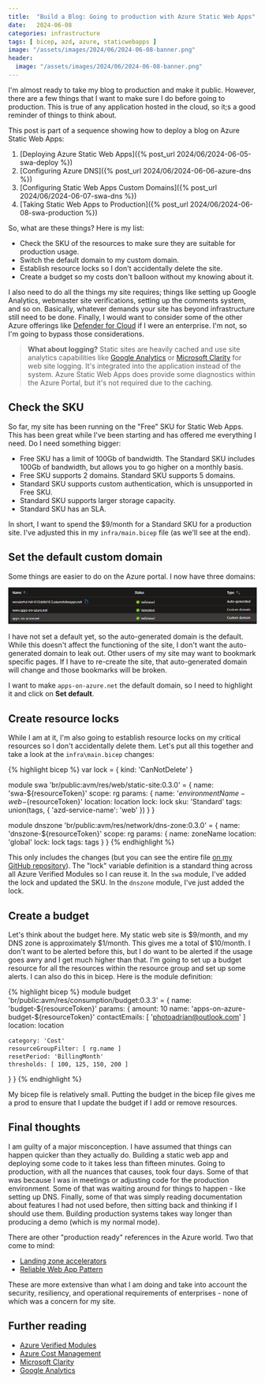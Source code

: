 ```yaml
---
title:  "Build a Blog: Going to production with Azure Static Web Apps"
date:   2024-06-08
categories: infrastructure
tags: [ bicep, azd, azure, staticwebapps ]
image: "/assets/images/2024/06/2024-06-08-banner.png"
header:
  image: "/assets/images/2024/06/2024-06-08-banner.png"
---
```


I'm almost ready to take my blog to production and make it public.  However, there are a few things that I want to make sure I do before going to production.  This is true of any application hosted in the cloud, so it;s a good reminder of things to think about.

<!-- more -->

This post is part of a sequence showing how to deploy a blog on Azure Static Web Apps:

1. [Deploying Azure Static Web Apps]({% post_url 2024/06/2024-06-05-swa-deploy %})
2. [Configuring Azure DNS]({% post_url 2024/06/2024-06-06-azure-dns %})
3. [Configuring Static Web Apps Custom Domains]({% post_url 2024/06/2024-06-07-swa-dns %})
4. [Taking Static Web Apps to Production]({% post_url 2024/06/2024-06-08-swa-production %})

So, what are these things?  Here is my list:

* Check the SKU of the resources to make sure they are suitable for production usage.
* Switch the default domain to my custom domain.
* Establish resource locks so I don't accidentally delete the site.
* Create a budget so my costs don't balloon without my knowing about it.

I also need to do all the things my site requires; things like setting up Google Analytics, webmaster site verifications, setting up the comments system, and so on.  Basically, whatever demands your site has beyond infrastructure still need to be done.  Finally, I would want to consider some of the other Azure offerings like [Defender for Cloud](https://azure.microsoft.com/products/defender-for-cloud/) if I were an enterprise.  I'm not, so I'm going to bypass those considerations.

> **What about logging?**
> Static sites are heavily cached and use site analytics capabilities like [Google Analytics](https://analytics.google.com/) or [Microsoft Clarity](https://clarity.microsoft.com/) for web site logging.  It's integrated into the application instead of the system.  Azure Static Web Apps does provide some diagnostics within the Azure Portal, but it's not required due to the caching.

## Check the SKU

So far, my site has been running on the "Free" SKU for Static Web Apps.  This has been great while I've been starting and has offered me everything I need.  Do I need something bigger:

* Free SKU has a limit of 100Gb of bandwidth.  The Standard SKU includes 100Gb of bandwidth, but allows you to go higher on a monthly basis.
* Free SKU supports 2 domains.  Standard SKU supports 5 domains.
* Standard SKU supports custom authentication, which is unsupported in Free SKU.
* Standard SKU supports larger storage capacity.
* Standard SKU has an SLA.

In short, I want to spend the $9/month for a Standard SKU for a production site.  I've adjusted this in my `infra/main.bicep` file (as we'll see at the end).

## Set the default custom domain

Some things are easier to do on the Azure portal.  I now have three domains:

![Screenshot of the registered custom domains](/assets/images/2024/06/2024-06-08-customdomains.png)

I have not set a default yet, so the auto-generated domain is the default.  While this doesn't affect the functioning of the site, I don't want the auto-generated domain to leak out.  Other users of my site may want to bookmark specific pages.  If I have to re-create the site, that auto-generated domain will change and those bookmarks will be broken.

I want to make `apps-on-azure.net` the default domain, so I need to highlight it and click on **Set default**.  

## Create resource locks

While I am at it, I'm also going to establish resource locks on my critical resources so I don't accidentally delete them.  Let's put all this together and take a look at the `infra\main.bicep` changes:

{% highlight bicep %}
var lock = { kind: 'CanNotDelete' }

module swa 'br/public:avm/res/web/static-site:0.3.0' = {
  name: 'swa-${resourceToken}'
  scope: rg
  params: {
    name: '${environmentName}-web-${resourceToken}'
    location: location
    lock: lock
    sku: 'Standard'
    tags: union(tags, { 'azd-service-name': 'web' })
  }
}

module dnszone 'br/public:avm/res/network/dns-zone:0.3.0' = {
  name: 'dnszone-${resourceToken}'
  scope: rg
  params: {
    name: zoneName
    location: 'global'
    lock: lock
    tags: tags
  }
}
{% endhighlight %}

This only includes the changes (but you can see the entire file [on my GitHub repository](https://github.com/adrianhall/apps-on-azure-blog/blob/main/infra/main.bicep)).  The "lock" variable definition is a standard thing across all Azure Verified Modules so I can reuse it.  In the `swa` module, I've added the lock and updated the SKU.  In the `dnszone` module, I've just added the lock.

## Create a budget

Let's think about the budget here.  My static web site is $9/month, and my DNS zone is approximately $1/month.  This gives me a total of $10/month.  I don't want to be alerted before this, but I do want to be alerted if the usage goes awry and I get much higher than that.  I'm going to set up a budget resource for all the resources within the resource group and set up some alerts.  I can also do this in bicep.  Here is the module definition:

{% highlight bicep %}
module budget 'br/public:avm/res/consumption/budget:0.3.3' = {
  name: 'budget-${resourceToken}'
  params: {
    amount: 10
    name: 'apps-on-azure-budget-${resourceToken}'
    contactEmails: [
      'photoadrian@outlook.com'
    ]
    location: location

    category: 'Cost'
    resourceGroupFilter: [ rg.name ]
    resetPeriod: 'BillingMonth'
    thresholds: [ 100, 125, 150, 200 ]
  }
}
{% endhighlight %}

My bicep file is relatively small.  Putting the budget in the bicep file gives me a prod to ensure that I update the budget if I add or remove resources.

## Final thoughts

I am guilty of a major misconception.  I have assumed that things can happen quicker than they actually do. Building a static web app and deploying some code to it takes less than fifteen minutes. Going to production, with all the nuances that causes, took four days. Some of that was because I was in meetings or adjusting code for the production environment. Some of that was waiting around for things to happen - like setting up DNS. Finally, some of that was simply reading documentation about features I had not used before, then sitting back and thinking if I should use them. Building production systems takes way longer than producing a demo (which is my normal mode).

There are other "production ready" references in the Azure world.  Two that come to mind:

* [Landing zone accelerators](https://learn.microsoft.com/azure/cloud-adoption-framework/scenarios/app-platform/ready)
* [Reliable Web App Pattern](https://learn.microsoft.com/azure/architecture/web-apps/guides/reliable-web-app/overview)

These are more extensive than what I am doing and take into account the security, resiliency, and operational requirements of enterprises - none of which was a concern for my site.

## Further reading

* [Azure Verified Modules](https://aka.ms/AVM)
* [Azure Cost Management](https://learn.microsoft.com/azure/cost-management-billing/costs/overview-cost-management)
* [Microsoft Clarity](https://clarity.microsoft.com)
* [Google Analytics](https://analytics.google.com)

